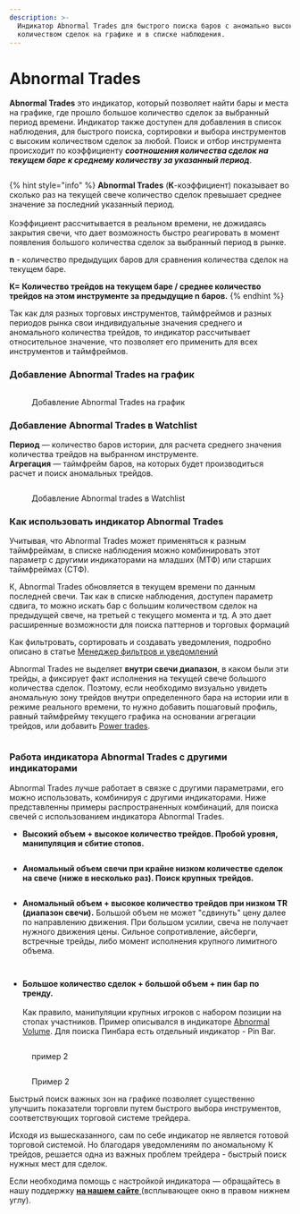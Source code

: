 ```yaml
---
description: >-
  Индикатор Abnormal Trades для быстрого поиска баров с аномально высоким
  количеством сделок на графике и в списке наблюдения.
---
```


# Abnormal Trades

**Abnormal Trades** это индикатор, который позволяет найти бары и места на графике, где прошло большое количество сделок за выбранный период времени. Индикатор также доступен для добавления в список наблюдения, для быстрого поиска, сортировки и выбора инструментов с высоким количеством сделок за любой. Поиск и отбор инструмента происходит по коэффициенту _**соотношения количества сделок на текущем баре к среднему количеству за указанный период**_.

<figure><img src="../../../.gitbook/assets/общий вид аномал трейды.png" alt=""><figcaption></figcaption></figure>

{% hint style="info" %}
**Abnormal Trades** (**К**-коэффициент) показывает во сколько раз на текущей свече количество сделок превышает среднее значение за последний указанный период. \
\
Коэффициент рассчитывается в реальном времени, не дожидаясь закрытия свечи, что дает возможность быстро реагировать в момент появления большого количества сделок за выбранный период в рынке.

**n** - количество предыдущих баров для сравнения количества сделок на текущем баре.&#x20;

**К= Количество трейдов на текущем баре / среднее количество трейдов на этом инструменте за предыдущие n баров.**
{% endhint %}

Так как для разных торговых инструментов, таймфреймов и разных периодов рынка свои индивидуальные значения среднего и аномального количества трейдов, то индикатор рассчитывает относительное значение, что позволяет его применить для всех инструментов и таймфреймов.

### Добавление Abnormal Trades на график

<figure><img src="../../../.gitbook/assets/на графике.png" alt=""><figcaption><p>Добавление Abnormal Trades на график</p></figcaption></figure>

### **Добавление Abnormal Trades в Watchlist**

**Период** — количество баров истории, для расчета среднего значения количества трейдов на выбранном инструменте.\
**Агрегация** — таймфрейм баров, на которых будет производиться расчет и поиск аномальных трейдов.

<figure><img src="../../../.gitbook/assets/в списке наблюдения.png" alt=""><figcaption><p>Добавление Abnormal trades в Watchlist</p></figcaption></figure>

### Как иcпользовать индикатор Abnormal Trades

Учитывая, что Abnormal Trades может применяться к разным таймфреймам, в списке наблюдения можно комбинировать этот параметр с другими индикаторами на младших (МТФ) или старших таймфреймах (СТФ).

К, Abnormal Trades обновляется в текущем времени по данным последней свечи. Так как в списке наблюдения, доступен параметр сдвига, то можно искать бар с большим количеством сделок на предыдущей свече, на третьей с текущего момента и тд. А это дает расширенные возможности для поиска паттернов и торговых формаций

Как фильтровать, сортировать и создавать уведомления, подробно описано в статье [Менеджер фильтров и уведомлений ](https://help.quantower.com.ru/general-settings/setup-actions-and-advanced-filters)

Abnormal Trades не выделяет **внутри свечи диапазон**, в каком были эти трейды, а фиксирует факт исполнения на текущей свече большого количества сделок. Поэтому, если необходимо визуально увидеть аномальную зону трейдов внутри определенного бара на истории или в режиме реального времени, то нужно добавить пошаговый профиль, равный таймфрейму текущего графика на основании агрегации трейдов, или добавить [Power trades](../../chart/power-trades.md).

<figure><img src="../../../.gitbook/assets/пошаговый профиль.png" alt=""><figcaption></figcaption></figure>

### Работа индикатора Abnormal Trades с другими индикаторами

Abnormal Trades лучше работает в связке с другими параметрами, его можно использовать, комбинируя с другими индикаторами. Ниже представленны примеры распространенных комбинаций, для поиска свечей с использованием индикатора Abnormal Trades.

* **Высокий объем + высокое количество трейдов. Пробой уровня, манипуляция и сбитие стопов.**

<figure><img src="../../../.gitbook/assets/3.jpg" alt=""><figcaption></figcaption></figure>

* **Аномальный объем свечи при крайне низком количестве сделок на свече (ниже в несколько раз). Поиск крупных трейдов.**

<figure><img src="../../../.gitbook/assets/поиск крупных трейдов.png" alt=""><figcaption></figcaption></figure>

* **Аномальный объем + высокое количество трейдов при низком TR (диапазон свечи).**  Большой объем не может "сдвинуть" цену далее по направлению движения. При большом усилии, свеча не получает нужного движения цены. Сильное сопротивление, айсберги, встречные трейды, либо момент исполнения крупного лимитного объема.

<figure><img src="../../../.gitbook/assets/При большом усилии, свеча не получает нужного движения цены.png" alt=""><figcaption></figcaption></figure>

<figure><img src="../../../.gitbook/assets/ао при небольшом ТR.jpg" alt=""><figcaption></figcaption></figure>

* **Большое количество сделок + большой объем + пин бар по тренду.** \
  \
  Как правило, манипуляции крупных игроков с набором позиции на стопах участников. Пример описывался в индикаторе [Abnormal Volume](https://help.quantower.com.ru/analytics-panels/technical-indicators/volume/abnormal-volume). Для поиска Пинбара есть отдельный индикатор - Pin Bar.

<figure><img src="../../../.gitbook/assets/пин бар выход.png" alt=""><figcaption><p>пример 2</p></figcaption></figure>

<figure><img src="../../../.gitbook/assets/пин бар по тренду.png" alt=""><figcaption><p>Пример 2</p></figcaption></figure>

Быстрый поиск важных зон на графике позволяет существенно улучшить показатели торговли путем быстрого выбора инструментов, соответствующих торговой системе трейдера.&#x20;

Исходя из вышесказанного, сам по себе индикатор не является готовой торговой системой. Но благодаря уведомлениям по аномальному К трейдов, решается одна из важных проблем трейдера - быстрый поиск нужных мест для сделок.

Если необходима помощь с настройкой индикатора — обращайтесь в нашу поддержку [**на нашем сайте** ](https://www.quantower.com/)(всплывающее окно в правом нижнем углу).
